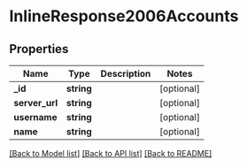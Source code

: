# InlineResponse2006Accounts

## Properties
Name | Type | Description | Notes
------------ | ------------- | ------------- | -------------
**_id** | **string** |  | [optional] 
**server_url** | **string** |  | [optional] 
**username** | **string** |  | [optional] 
**name** | **string** |  | [optional] 

[[Back to Model list]](../../README.md#documentation-for-models) [[Back to API list]](../../README.md#documentation-for-api-endpoints) [[Back to README]](../../README.md)

